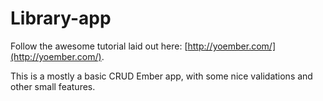 # Library-app

Follow the awesome tutorial laid out here: [http://yoember.com/](http://yoember.com/).

This is a mostly a basic CRUD Ember app, with some nice validations and other small features. 
